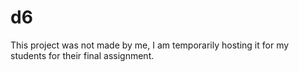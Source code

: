 # d6
This project was not made by me, I am temporarily hosting it for my students for their final assignment.
